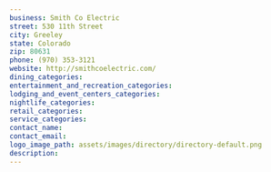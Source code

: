 ```yaml
---
business: Smith Co Electric
street: 530 11th Street
city: Greeley
state: Colorado
zip: 80631
phone: (970) 353-3121
website: http://smithcoelectric.com/
dining_categories: 
entertainment_and_recreation_categories: 
lodging_and_event_centers_categories: 
nightlife_categories: 
retail_categories: 
service_categories: 
contact_name: 
contact_email: 
logo_image_path: assets/images/directory/directory-default.png
description: 
---
```

